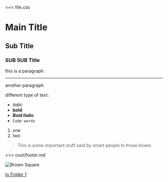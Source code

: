 <<< file.css

# Main Title

## Sub Title

### SUB SUB Title

this
is a 
paragraph

---

another
paragraph

different type of text:
- *italic*
- **bold**
- ***Bold Italic***
- `Code words`

1. one
2. two

> This is some important
> stuff said by smart people
> In those boxes

<<< cool/footer.md

![Brown Square](Brown.png)

[to Folder 1](/folder/index.md)